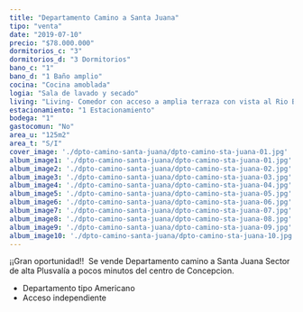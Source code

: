 ```yaml
---
title: "Departamento Camino a Santa Juana"
tipo: "venta"
date: "2019-07-10"
precio: "$78.000.000"
dormitorios_c: "3"
dormitorios_d: "3 Dormitorios"
bano_c: "1"
bano_d: "1 Baño amplio"
cocina: "Cocina amoblada"
logia: "Sala de lavado y secado"
living: "Living- Comedor con acceso a amplia terraza con vista al Rio Bio Bio."
estacionamiento: "1 Estacionamiento"
bodega: "1"
gastocomun: "No"
area_u: "125m2"
area_t: "S/I"
cover_image: './dpto-camino-santa-juana/dpto-camino-sta-juana-01.jpg'
album_image1: './dpto-camino-santa-juana/dpto-camino-sta-juana-01.jpg'
album_image2: './dpto-camino-santa-juana/dpto-camino-sta-juana-02.jpg'
album_image3: './dpto-camino-santa-juana/dpto-camino-sta-juana-03.jpg'
album_image4: './dpto-camino-santa-juana/dpto-camino-sta-juana-04.jpg'
album_image5: './dpto-camino-santa-juana/dpto-camino-sta-juana-05.jpg'
album_image6: './dpto-camino-santa-juana/dpto-camino-sta-juana-06.jpg'
album_image7: './dpto-camino-santa-juana/dpto-camino-sta-juana-07.jpg'
album_image8: './dpto-camino-santa-juana/dpto-camino-sta-juana-08.jpg'
album_image9: './dpto-camino-santa-juana/dpto-camino-sta-juana-09.jpg'
album_image10: './dpto-camino-santa-juana/dpto-camino-sta-juana-10.jpg'
---
```


¡¡Gran oportunidad!! 
Se vende Departamento camino a Santa Juana
Sector de alta Plusvalía a pocos minutos del centro de Concepcion.

* Departamento tipo Americano
* Acceso independiente


